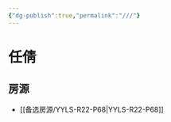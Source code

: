 ```yaml
---
{"dg-publish":true,"permalink":"///"}
---
```



# 任倩

## 房源

- [[备选房源/YYLS-R22-P68\|YYLS-R22-P68]]

